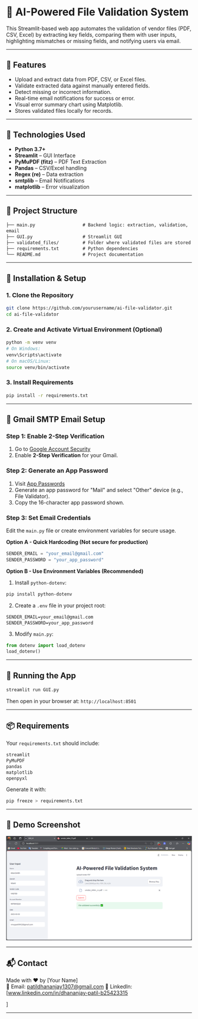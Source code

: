 
# 📂 AI-Powered File Validation System

This Streamlit-based web app automates the validation of vendor files (PDF, CSV, Excel) by extracting key fields, comparing them with user inputs, highlighting mismatches or missing fields, and notifying users via email.

---

## 🚀 Features

- Upload and extract data from PDF, CSV, or Excel files.
- Validate extracted data against manually entered fields.
- Detect missing or incorrect information.
- Real-time email notifications for success or error.
- Visual error summary chart using Matplotlib.
- Stores validated files locally for records.

---

## 🧠 Technologies Used

- **Python 3.7+**
- **Streamlit** – GUI Interface
- **PyMuPDF (fitz)** – PDF Text Extraction
- **Pandas** – CSV/Excel handling
- **Regex (re)** – Data extraction
- **smtplib** – Email Notifications
- **matplotlib** – Error visualization

---

## 📁 Project Structure

```
├── main.py                  # Backend logic: extraction, validation, email
├── GUI.py                   # Streamlit GUI
├── validated_files/         # Folder where validated files are stored
├── requirements.txt         # Python dependencies
└── README.md                # Project documentation
```

---

## 🔧 Installation & Setup

### 1. Clone the Repository

```bash
git clone https://github.com/yourusername/ai-file-validator.git
cd ai-file-validator
```

### 2. Create and Activate Virtual Environment (Optional)

```bash
python -m venv venv
# On Windows:
venv\Scripts\activate
# On macOS/Linux:
source venv/bin/activate
```

### 3. Install Requirements

```bash
pip install -r requirements.txt
```

---

## 💌 Gmail SMTP Email Setup

### Step 1: Enable 2-Step Verification

1. Go to [Google Account Security](https://myaccount.google.com/security)
2. Enable **2-Step Verification** for your Gmail.

### Step 2: Generate an App Password

1. Visit [App Passwords](https://myaccount.google.com/apppasswords)
2. Generate an app password for "Mail" and select "Other" device (e.g., File Validator).
3. Copy the 16-character app password shown.

### Step 3: Set Email Credentials

Edit the `main.py` file or create environment variables for secure usage.

**Option A - Quick Hardcoding (Not secure for production)**

```python
SENDER_EMAIL = "your_email@gmail.com"
SENDER_PASSWORD = "your_app_password"
```

**Option B - Use Environment Variables (Recommended)**

1. Install `python-dotenv`:

```bash
pip install python-dotenv
```

2. Create a `.env` file in your project root:

```env
SENDER_EMAIL=your_email@gmail.com
SENDER_PASSWORD=your_app_password
```

3. Modify `main.py`:

```python
from dotenv import load_dotenv
load_dotenv()
```

---

## 🧪 Running the App

```bash
streamlit run GUI.py
```

Then open in your browser at: `http://localhost:8501`

---

## 📦 Requirements

Your `requirements.txt` should include:

```
streamlit
PyMuPDF
pandas
matplotlib
openpyxl
```

Generate it with:

```bash
pip freeze > requirements.txt
```

---

## 📸 Demo Screenshot

![Demo](https://github.com/dhananjay937/AI_powerd_Assistant/blob/main/Screenshot%20(141).png)  

---

## 📬 Contact

Made with ❤️ by [Your Name]  
📧 Email: patildhananjay1307@gmail.com 
🔗 LinkedIn: [www.linkedin.com/in/dhananjay-patil-b25423315

]

---


